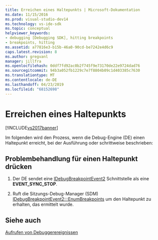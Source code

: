 ```yaml
---
title: Erreichen eines Haltepunkts | Microsoft-Dokumentation
ms.date: 11/15/2016
ms.prod: visual-studio-dev14
ms.technology: vs-ide-sdk
ms.topic: conceptual
helpviewer_keywords:
- debugging [Debugging SDK], hitting breakpoints
- breakpoints, hitting
ms.assetid: a77816e3-b15b-46a0-90cd-be7242e4d6c9
caps.latest.revision: 8
ms.author: gregvanl
manager: jillfra
ms.openlocfilehash: 0ddf7fd92ac0b2f745f9e73170de22e9724dad76
ms.sourcegitcommit: 94b3a052fb1229c7e7f8804b09c1d403385c7630
ms.translationtype: MT
ms.contentlocale: de-DE
ms.lasthandoff: 04/23/2019
ms.locfileid: "68152698"
---
```

# <a name="hitting-a-breakpoint"></a>Erreichen eines Haltepunkts
[!INCLUDE[vs2017banner](../../includes/vs2017banner.md)]

Im folgenden wird den Prozess, wenn die Debug-Engine (DE) einen Haltepunkt erreicht, bei der Ausführung oder schrittweise beschrieben:  
  
## <a name="troubleshooting-a-hit-breakpoint"></a>Problembehandlung für einen Haltepunkt drücken  
  
1. Der DE sendet eine [IDebugBreakpointEvent2](../../extensibility/debugger/reference/idebugbreakpointevent2.md) Schnittstelle als eine **EVENT_SYNC_STOP**.  
  
2. Ruft die Sitzungs-Debug-Manager (SDM) [IDebugBreakpointEvent2:::EnumBreakpoints](../../extensibility/debugger/reference/idebugbreakpointevent2-enumbreakpoints.md) um den Haltepunkt zu erhalten, das ermittelt wurde.  
  
## <a name="see-also"></a>Siehe auch  
 [Aufrufen von Debuggerereignissen](../../extensibility/debugger/calling-debugger-events.md)

